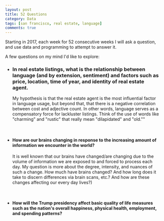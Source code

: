 ```yaml
---
layout: post
title: 52 Questions
category: Data
tags: [san francisco, real estate, language]
comments: true
---
```


<p>
Starting in 2017, each week for 52 consecutive weeks I will ask a question, and use data and programming to attempt to answer it.</p>

A few questions on my mind I'd like to explore:

<ul>
  <li><h3>In real estate listings, what is the relationship between language (and by extension, sentiment) and factors such as price, location, time of year, and identity of real estate agent.</h3>
  	<p>My hypothesis is that the real estate agent is the most influential factor in language usage, but beyond that, that there is a negative correlation between cost and adjective count. In other words, language serves as a compensatory force for lackluster listings. Think of the use of words like "charming" and "rustic" that really mean "dilapidated" and "old."" </p></li><br>
  <li><h4>How are our brains changing in response to the increasing amount of information we encounter in the world?</h4>
  	<p>It is well known that our brains have changed/are changing due to the volume of information we are exposed to and forced to process each day. My question is more about the degree, intensity, and nuances of such a change. How much have brains changed? And how long does it take to discern differences via brain scans, etc.? And how are these changes affecting our every day lives?) </p>
  	 </li><br>
  <li><h4>How will the Trump presidency affect basic quality of life measures such as the nation's overall happiness, physical health, employment, and spending patterns?</h4>  </li>
</ul>